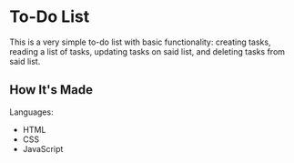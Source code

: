 # To-Do List

This is a very simple to-do list with  basic functionality: creating tasks, reading a list of tasks, updating tasks on said list, and deleting tasks from said list.

## How It's Made

Languages:
<ul>
  <li>HTML</li>
  <li>CSS</li>
  <li>JavaScript</li>
</ul>
